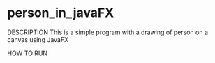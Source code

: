# person_in_javaFX
DESCRIPTION
This is a simple program with a drawing of person on a canvas using JavaFX

HOW TO RUN
